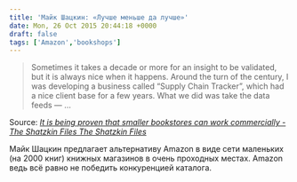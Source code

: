 ```yaml
---
title: 'Майк Шацкин: «Лучше меньше да лучше»'
date: Mon, 26 Oct 2015 20:44:18 +0000
draft: false
tags: ['Amazon','bookshops']
---
```


> Sometimes it takes a decade or more for an insight to be validated, but it is always nice when it happens. Around the turn of the century, I was developing a business called “Supply Chain Tracker”, which had a nice client base for a few years. What we did was take the data feeds — …

Source: _[It is being proven that smaller bookstores can work commercially - The Shatzkin Files The Shatzkin Files](//www.idealog.com/blog/it-is-being-proven-that-smaller-bookstores-can-work-commercially/)_

Майк Шацкин предлагает альтернативу Amazon в виде сети маленьких (на 2000 книг) книжных магазинов в очень проходных местах. Amazon ведь всё равно не победить конкуренцией каталога.